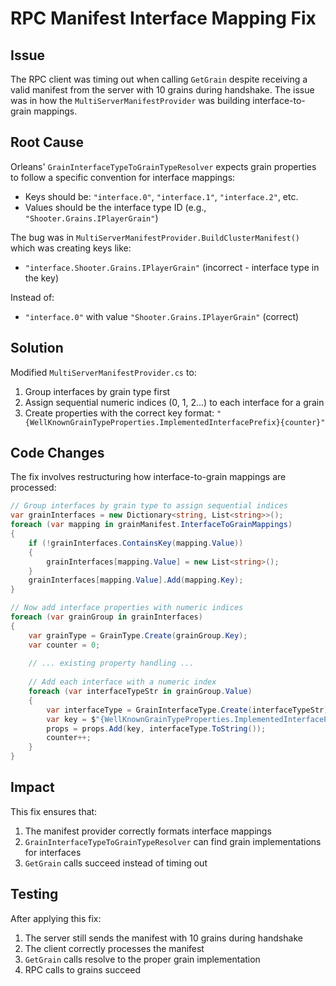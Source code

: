 # RPC Manifest Interface Mapping Fix

## Issue
The RPC client was timing out when calling `GetGrain` despite receiving a valid manifest from the server with 10 grains during handshake. The issue was in how the `MultiServerManifestProvider` was building interface-to-grain mappings.

## Root Cause
Orleans' `GrainInterfaceTypeToGrainTypeResolver` expects grain properties to follow a specific convention for interface mappings:
- Keys should be: `"interface.0"`, `"interface.1"`, `"interface.2"`, etc.
- Values should be the interface type ID (e.g., `"Shooter.Grains.IPlayerGrain"`)

The bug was in `MultiServerManifestProvider.BuildClusterManifest()` which was creating keys like:
- `"interface.Shooter.Grains.IPlayerGrain"` (incorrect - interface type in the key)

Instead of:
- `"interface.0"` with value `"Shooter.Grains.IPlayerGrain"` (correct)

## Solution
Modified `MultiServerManifestProvider.cs` to:
1. Group interfaces by grain type first
2. Assign sequential numeric indices (0, 1, 2...) to each interface for a grain
3. Create properties with the correct key format: `"{WellKnownGrainTypeProperties.ImplementedInterfacePrefix}{counter}"`

## Code Changes
The fix involves restructuring how interface-to-grain mappings are processed:

```csharp
// Group interfaces by grain type to assign sequential indices
var grainInterfaces = new Dictionary<string, List<string>>();
foreach (var mapping in grainManifest.InterfaceToGrainMappings)
{
    if (!grainInterfaces.ContainsKey(mapping.Value))
    {
        grainInterfaces[mapping.Value] = new List<string>();
    }
    grainInterfaces[mapping.Value].Add(mapping.Key);
}

// Now add interface properties with numeric indices
foreach (var grainGroup in grainInterfaces)
{
    var grainType = GrainType.Create(grainGroup.Key);
    var counter = 0;
    
    // ... existing property handling ...
    
    // Add each interface with a numeric index
    foreach (var interfaceTypeStr in grainGroup.Value)
    {
        var interfaceType = GrainInterfaceType.Create(interfaceTypeStr);
        var key = $"{WellKnownGrainTypeProperties.ImplementedInterfacePrefix}{counter}";
        props = props.Add(key, interfaceType.ToString());
        counter++;
    }
}
```

## Impact
This fix ensures that:
1. The manifest provider correctly formats interface mappings
2. `GrainInterfaceTypeToGrainTypeResolver` can find grain implementations for interfaces
3. `GetGrain` calls succeed instead of timing out

## Testing
After applying this fix:
1. The server still sends the manifest with 10 grains during handshake
2. The client correctly processes the manifest
3. `GetGrain` calls resolve to the proper grain implementation
4. RPC calls to grains succeed